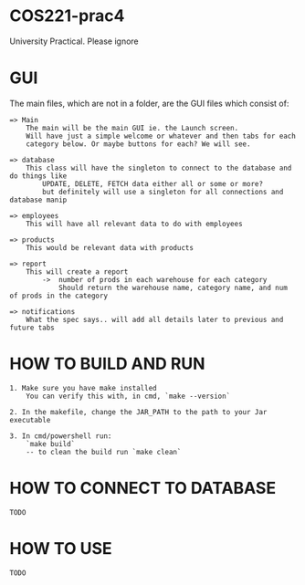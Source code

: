 # COS221-prac4
University Practical. Please ignore

# GUI
The main files, which are not in a folder, are the GUI files which consist of:

    => Main
        The main will be the main GUI ie. the Launch screen.
        Will have just a simple welcome or whatever and then tabs for each
        category below. Or maybe buttons for each? We will see.

    => database
        This class will have the singleton to connect to the database and do things like
            UPDATE, DELETE, FETCH data either all or some or more?
            but definitely will use a singleton for all connections and database manip

    => employees
        This will have all relevant data to do with employees

    => products
        This would be relevant data with products

    => report
        This will create a report
            ->  number of prods in each warehouse for each category
                Should return the warehouse name, category name, and num of prods in the category

    => notifications
        What the spec says.. will add all details later to previous and future tabs

# HOW TO BUILD AND RUN

    1. Make sure you have make installed
        You can verify this with, in cmd, `make --version`

    2. In the makefile, change the JAR_PATH to the path to your Jar executable

    3. In cmd/powershell run:
        `make build`
        -- to clean the build run `make clean`

# HOW TO CONNECT TO DATABASE
    TODO

# HOW TO USE
    TODO